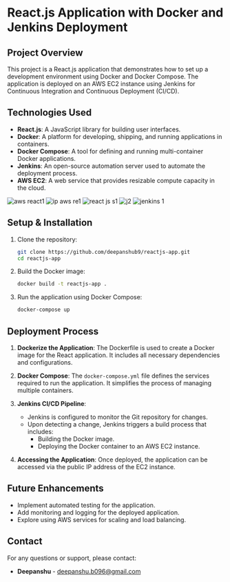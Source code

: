 # React.js Application with Docker and Jenkins Deployment

## Project Overview

This project is a React.js application that demonstrates how to set up a development environment using Docker and Docker Compose. The application is deployed on an AWS EC2 instance using Jenkins for Continuous Integration and Continuous Deployment (CI/CD).

## Technologies Used

- **React.js**: A JavaScript library for building user interfaces.
- **Docker**: A platform for developing, shipping, and running applications in containers.
- **Docker Compose**: A tool for defining and running multi-container Docker applications.
- **Jenkins**: An open-source automation server used to automate the deployment process.
- **AWS EC2**: A web service that provides resizable compute capacity in the cloud.

![aws react1](https://github.com/user-attachments/assets/fce03360-2c2c-458e-b50c-7cf9e3ff9e05)
![ip aws re1](https://github.com/user-attachments/assets/53920b88-1b25-4734-9c3f-4ffe5e28b82a)
![react js s1](https://github.com/user-attachments/assets/612a258d-63ed-4aab-84db-4a2a2cf811fa)
![j2](https://github.com/user-attachments/assets/abdc9cf3-d197-49bf-b190-30f98096930d)
![jenkins 1](https://github.com/user-attachments/assets/80ed1462-a229-4db5-9980-075641ef2928)


## Setup & Installation

1. Clone the repository:
   ```sh
   git clone https://github.com/deepanshub9/reactjs-app.git
   cd reactjs-app
   ```

2. Build the Docker image:
   ```sh
   docker build -t reactjs-app .
   ```

3. Run the application using Docker Compose:
   ```sh
   docker-compose up
   ```

## Deployment Process

1. **Dockerize the Application**: The Dockerfile is used to create a Docker image for the React application. It includes all necessary dependencies and configurations.

2. **Docker Compose**: The `docker-compose.yml` file defines the services required to run the application. It simplifies the process of managing multiple containers.

3. **Jenkins CI/CD Pipeline**:
   - Jenkins is configured to monitor the Git repository for changes.
   - Upon detecting a change, Jenkins triggers a build process that includes:
     - Building the Docker image.
     - Deploying the Docker container to an AWS EC2 instance.

4. **Accessing the Application**: Once deployed, the application can be accessed via the public IP address of the EC2 instance.

## Future Enhancements

- Implement automated testing for the application.
- Add monitoring and logging for the deployed application.
- Explore using AWS services for scaling and load balancing.

## Contact

For any questions or support, please contact:

- **Deepanshu** - deepanshu.b096@gmail.com